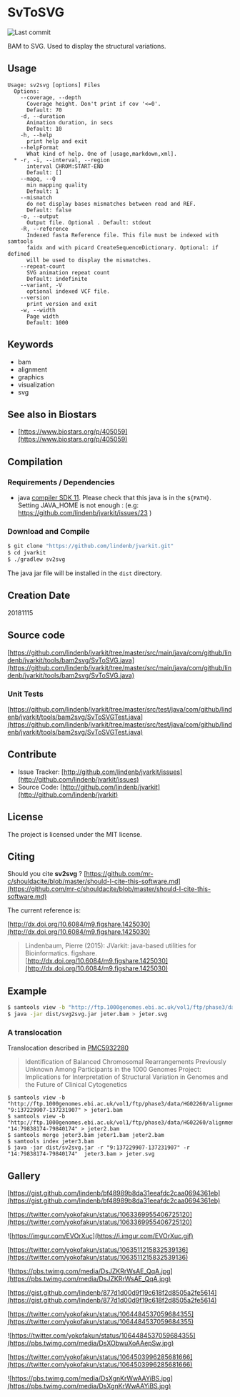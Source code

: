 # SvToSVG

![Last commit](https://img.shields.io/github/last-commit/lindenb/jvarkit.png)

BAM to SVG. Used to display the structural variations.


## Usage

```
Usage: sv2svg [options] Files
  Options:
    --coverage, --depth
      Coverage height. Don't print if cov '<=0'.
      Default: 70
    -d, --duration
      Animation duration, in secs
      Default: 10
    -h, --help
      print help and exit
    --helpFormat
      What kind of help. One of [usage,markdown,xml].
  * -r, -i, --interval, --region
      interval CHROM:START-END
      Default: []
    --mapq, --Q
      min mapping quality
      Default: 1
    --mismatch
      do not display bases mismatches between read and REF.
      Default: false
    -o, --output
      Output file. Optional . Default: stdout
    -R, --reference
      Indexed fasta Reference file. This file must be indexed with samtools 
      faidx and with picard CreateSequenceDictionary. Optional: if defined 
      will be used to display the mismatches.
    --repeat-count
      SVG animation repeat count
      Default: indefinite
    --variant, -V
      optional indexed VCF file.
    --version
      print version and exit
    -w, --width
      Page width
      Default: 1000

```


## Keywords

 * bam
 * alignment
 * graphics
 * visualization
 * svg



## See also in Biostars

 * [https://www.biostars.org/p/405059](https://www.biostars.org/p/405059)


## Compilation

### Requirements / Dependencies

* java [compiler SDK 11](https://jdk.java.net/11/). Please check that this java is in the `${PATH}`. Setting JAVA_HOME is not enough : (e.g: https://github.com/lindenb/jvarkit/issues/23 )


### Download and Compile

```bash
$ git clone "https://github.com/lindenb/jvarkit.git"
$ cd jvarkit
$ ./gradlew sv2svg
```

The java jar file will be installed in the `dist` directory.


## Creation Date

20181115

## Source code 

[https://github.com/lindenb/jvarkit/tree/master/src/main/java/com/github/lindenb/jvarkit/tools/bam2svg/SvToSVG.java](https://github.com/lindenb/jvarkit/tree/master/src/main/java/com/github/lindenb/jvarkit/tools/bam2svg/SvToSVG.java)

### Unit Tests

[https://github.com/lindenb/jvarkit/tree/master/src/test/java/com/github/lindenb/jvarkit/tools/bam2svg/SvToSVGTest.java](https://github.com/lindenb/jvarkit/tree/master/src/test/java/com/github/lindenb/jvarkit/tools/bam2svg/SvToSVGTest.java)


## Contribute

- Issue Tracker: [http://github.com/lindenb/jvarkit/issues](http://github.com/lindenb/jvarkit/issues)
- Source Code: [http://github.com/lindenb/jvarkit](http://github.com/lindenb/jvarkit)

## License

The project is licensed under the MIT license.

## Citing

Should you cite **sv2svg** ? [https://github.com/mr-c/shouldacite/blob/master/should-I-cite-this-software.md](https://github.com/mr-c/shouldacite/blob/master/should-I-cite-this-software.md)

The current reference is:

[http://dx.doi.org/10.6084/m9.figshare.1425030](http://dx.doi.org/10.6084/m9.figshare.1425030)

> Lindenbaum, Pierre (2015): JVarkit: java-based utilities for Bioinformatics. figshare.
> [http://dx.doi.org/10.6084/m9.figshare.1425030](http://dx.doi.org/10.6084/m9.figshare.1425030)


## Example

```bash
$ samtools view -b "http://ftp.1000genomes.ebi.ac.uk/vol1/ftp/phase3/data/NA20845/high_coverage_alignment/NA20845.wgs.ILLUMINA.bwa.GIH.high_cov_pcr_free.20140203.bam" "7:8352157-8356597" > jeter.bam && samtools index jeter.bam
$ java -jar dist/svg2svg.jar jeter.bam > jeter.svg
```

### A translocation


Translocation described in [PMC5932280](https://www.ncbi.nlm.nih.gov/pmc/articles/PMC5932280/)

> Identification of Balanced Chromosomal Rearrangements Previously Unknown Among Participants in the 1000 Genomes Project: Implications for Interpretation of Structural Variation in Genomes and the Future of Clinical Cytogenetics

```
$ samtools view -b "http://ftp.1000genomes.ebi.ac.uk/vol1/ftp/phase3/data/HG02260/alignment/HG02260.mapped.ILLUMINA.bwa.PEL.low_coverage.20130415.bam" "9:137229907-137231907" > jeter1.bam
$ samtools view -b "http://ftp.1000genomes.ebi.ac.uk/vol1/ftp/phase3/data/HG02260/alignment/HG02260.mapped.ILLUMINA.bwa.PEL.low_coverage.20130415.bam" "14:79838174-79840174" > jeter2.bam
$ samtools merge jeter3.bam jeter1.bam jeter2.bam
$ samtools index jeter3.bam
$ java -jar dist/sv2svg.jar -r "9:137229907-137231907" -r "14:79838174-79840174"  jeter3.bam > jeter.svg
```


## Gallery

[https://gist.github.com/lindenb/bf48989b8da31eeafdc2caa0694361eb](https://gist.github.com/lindenb/bf48989b8da31eeafdc2caa0694361eb)

[https://twitter.com/yokofakun/status/1063369955406725120](https://twitter.com/yokofakun/status/1063369955406725120)

![https://imgur.com/EVOrXuc](https://i.imgur.com/EVOrXuc.gif)

[https://twitter.com/yokofakun/status/1063511215832539136](https://twitter.com/yokofakun/status/1063511215832539136)

![https://pbs.twimg.com/media/DsJZKRrWsAE_QqA.jpg](https://pbs.twimg.com/media/DsJZKRrWsAE_QqA.jpg)

[https://gist.github.com/lindenb/877d1d00d9f19c618f2d8505a2fe5614](https://gist.github.com/lindenb/877d1d00d9f19c618f2d8505a2fe5614)

[https://twitter.com/yokofakun/status/1064484537059684355](https://twitter.com/yokofakun/status/1064484537059684355)

![https://twitter.com/yokofakun/status/1064484537059684355](https://pbs.twimg.com/media/DsXObwuXoAAepSw.jpg)

[https://twitter.com/yokofakun/status/1064503996285681666](https://twitter.com/yokofakun/status/1064503996285681666)

![https://pbs.twimg.com/media/DsXgnKrWwAAYiBS.jpg](https://pbs.twimg.com/media/DsXgnKrWwAAYiBS.jpg)
